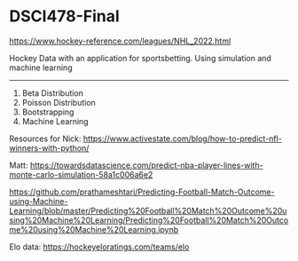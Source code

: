 # DSCI478-Final

https://www.hockey-reference.com/leagues/NHL_2022.html

Hockey Data with an application for sportsbetting.
Using simulation and machine learning

------
1. Beta Distribution
2. Poisson Distribution
3. Bootstrapping
4. Machine Learning


Resources for Nick:
https://www.activestate.com/blog/how-to-predict-nfl-winners-with-python/

Matt: https://towardsdatascience.com/predict-nba-player-lines-with-monte-carlo-simulation-58a1c006a6e2

https://github.com/prathameshtari/Predicting-Football-Match-Outcome-using-Machine-Learning/blob/master/Predicting%20Football%20Match%20Outcome%20using%20Machine%20Learning/Predicting%20Football%20Match%20Outcome%20using%20Machine%20Learning.ipynb


Elo data: https://hockeyeloratings.com/teams/elo
